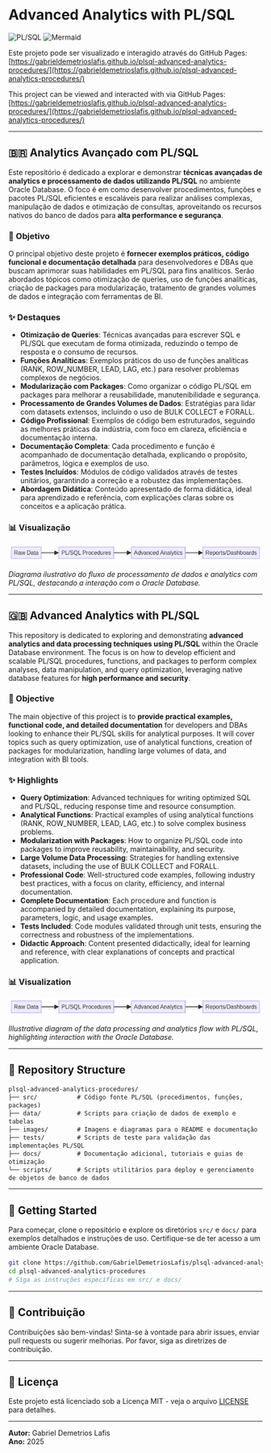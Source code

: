 # Advanced Analytics with PL/SQL

![PL/SQL](https://img.shields.io/badge/PL%2FSQL-E64A19?style=for-the-badge&logo=oracle&logoColor=white)
![Mermaid](https://img.shields.io/badge/Diagrams-Mermaid-orange?style=for-the-badge&logo=mermaid)

Este projeto pode ser visualizado e interagido através do GitHub Pages: [https://gabrieldemetrioslafis.github.io/plsql-advanced-analytics-procedures/](https://gabrieldemetrioslafis.github.io/plsql-advanced-analytics-procedures/)

This project can be viewed and interacted with via GitHub Pages: [https://gabrieldemetrioslafis.github.io/plsql-advanced-analytics-procedures/](https://gabrieldemetrioslafis.github.io/plsql-advanced-analytics-procedures/)

---

## 🇧🇷 Analytics Avançado com PL/SQL

Este repositório é dedicado a explorar e demonstrar **técnicas avançadas de analytics e processamento de dados utilizando PL/SQL** no ambiente Oracle Database. O foco é em como desenvolver procedimentos, funções e pacotes PL/SQL eficientes e escaláveis para realizar análises complexas, manipulação de dados e otimização de consultas, aproveitando os recursos nativos do banco de dados para **alta performance e segurança**.

### 🎯 Objetivo

O principal objetivo deste projeto é **fornecer exemplos práticos, código funcional e documentação detalhada** para desenvolvedores e DBAs que buscam aprimorar suas habilidades em PL/SQL para fins analíticos. Serão abordados tópicos como otimização de queries, uso de funções analíticas, criação de packages para modularização, tratamento de grandes volumes de dados e integração com ferramentas de BI.

### ✨ Destaques

- **Otimização de Queries**: Técnicas avançadas para escrever SQL e PL/SQL que executam de forma otimizada, reduzindo o tempo de resposta e o consumo de recursos.
- **Funções Analíticas**: Exemplos práticos do uso de funções analíticas (RANK, ROW_NUMBER, LEAD, LAG, etc.) para resolver problemas complexos de negócios.
- **Modularização com Packages**: Como organizar o código PL/SQL em packages para melhorar a reusabilidade, manutenibilidade e segurança.
- **Processamento de Grandes Volumes de Dados**: Estratégias para lidar com datasets extensos, incluindo o uso de BULK COLLECT e FORALL.
- **Código Profissional**: Exemplos de código bem estruturados, seguindo as melhores práticas da indústria, com foco em clareza, eficiência e documentação interna.
- **Documentação Completa**: Cada procedimento e função é acompanhado de documentação detalhada, explicando o propósito, parâmetros, lógica e exemplos de uso.
- **Testes Incluídos**: Módulos de código validados através de testes unitários, garantindo a correção e a robustez das implementações.
- **Abordagem Didática**: Conteúdo apresentado de forma didática, ideal para aprendizado e referência, com explicações claras sobre os conceitos e a aplicação prática.

### 📊 Visualização

![PL/SQL Advanced Analytics](images/plsql_advanced_analytics_procedures.png)

*Diagrama ilustrativo do fluxo de processamento de dados e analytics com PL/SQL, destacando a interação com o Oracle Database.*

---

## 🇬🇧 Advanced Analytics with PL/SQL

This repository is dedicated to exploring and demonstrating **advanced analytics and data processing techniques using PL/SQL** within the Oracle Database environment. The focus is on how to develop efficient and scalable PL/SQL procedures, functions, and packages to perform complex analyses, data manipulation, and query optimization, leveraging native database features for **high performance and security**.

### 🎯 Objective

The main objective of this project is to **provide practical examples, functional code, and detailed documentation** for developers and DBAs looking to enhance their PL/SQL skills for analytical purposes. It will cover topics such as query optimization, use of analytical functions, creation of packages for modularization, handling large volumes of data, and integration with BI tools.

### ✨ Highlights

- **Query Optimization**: Advanced techniques for writing optimized SQL and PL/SQL, reducing response time and resource consumption.
- **Analytical Functions**: Practical examples of using analytical functions (RANK, ROW_NUMBER, LEAD, LAG, etc.) to solve complex business problems.
- **Modularization with Packages**: How to organize PL/SQL code into packages to improve reusability, maintainability, and security.
- **Large Volume Data Processing**: Strategies for handling extensive datasets, including the use of BULK COLLECT and FORALL.
- **Professional Code**: Well-structured code examples, following industry best practices, with a focus on clarity, efficiency, and internal documentation.
- **Complete Documentation**: Each procedure and function is accompanied by detailed documentation, explaining its purpose, parameters, logic, and usage examples.
- **Tests Included**: Code modules validated through unit tests, ensuring the correctness and robustness of the implementations.
- **Didactic Approach**: Content presented didactically, ideal for learning and reference, with clear explanations of concepts and practical application.

### 📊 Visualization

![PL/SQL Advanced Analytics](images/plsql_advanced_analytics_procedures.png)

*Illustrative diagram of the data processing and analytics flow with PL/SQL, highlighting interaction with the Oracle Database.*

---

## 📁 Repository Structure

```
plsql-advanced-analytics-procedures/
├── src/           # Código fonte PL/SQL (procedimentos, funções, packages)
├── data/          # Scripts para criação de dados de exemplo e tabelas
├── images/        # Imagens e diagramas para o README e documentação
├── tests/         # Scripts de teste para validação das implementações PL/SQL
├── docs/          # Documentação adicional, tutoriais e guias de otimização
└── scripts/       # Scripts utilitários para deploy e gerenciamento de objetos de banco de dados
```

---

## 🚀 Getting Started

Para começar, clone o repositório e explore os diretórios `src/` e `docs/` para exemplos detalhados e instruções de uso. Certifique-se de ter acesso a um ambiente Oracle Database.

```bash
git clone https://github.com/GabrielDemetriosLafis/plsql-advanced-analytics-procedures.git
cd plsql-advanced-analytics-procedures
# Siga as instruções específicas em src/ e docs/
```

---

## 🤝 Contribuição

Contribuições são bem-vindas! Sinta-se à vontade para abrir issues, enviar pull requests ou sugerir melhorias. Por favor, siga as diretrizes de contribuição.

---

## 📝 Licença

Este projeto está licenciado sob a Licença MIT - veja o arquivo [LICENSE](LICENSE) para detalhes.

---

**Autor:** Gabriel Demetrios Lafis  
**Ano:** 2025

